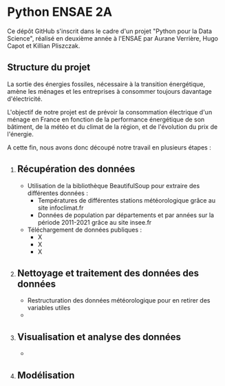 # Python ENSAE 2A

Ce dépôt GitHub s'inscrit dans le cadre d'un projet "Python pour la Data Science", réalisé en deuxième année à l'ENSAE  par Aurane Verrière, Hugo Capot et Killian Pliszczak.

## Structure du projet

La sortie des énergies fossiles, nécessaire à la transition énergétique, amène les ménages et les entreprises à consommer toujours davantage d'électricité.

L'objectif de notre projet est de prévoir la consommation électrique d'un ménage en France en fonction de la performance énergétique de son bâtiment, de la météo et du climat de la région, et de l'évolution du prix de l'énergie.

A cette fin, nous avons donc découpé notre travail en plusieurs étapes :

1. Récupération des données
	-
	- Utilisation de la bibliothèque BeautifulSoup pour extraire des différentes données :
		- Températures de différentes stations météorologique grâce au site infoclimat.fr
		- Données de population par départements et par années sur la période 2011-2021 grâce au site insee.fr
	- Téléchargement de données publiques :
		- X
		- X
		- X
	
2. Nettoyage et traitement des données des données
	-
	- Restructuration des données météorologique pour en retirer des variables utiles
	- 
3. Visualisation et analyse des données
	-
	-
4. Modélisation
	-
	